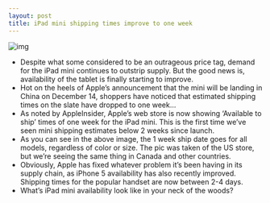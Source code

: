 ```yaml
---
layout: post
title: iPad mini shipping times improve to one week
---
```

![img](http://media.idownloadblog.com/wp-content/uploads/2012/12/ipad-mini-ship-time.jpg)
* Despite what some considered to be an outrageous price tag, demand for the iPad mini continues to outstrip supply. But the good news is, availability of the tablet is finally starting to improve.
* Hot on the heels of Apple’s announcement that the mini will be landing in China on December 14, shoppers have noticed that estimated shipping times on the slate have dropped to one week…
* As noted by AppleInsider, Apple’s web store is now showing ‘Available to ship’ times of one week for the iPad mini. This is the first time we’ve seen mini shipping estimates below 2 weeks since launch.
* As you can see in the above image, the 1 week ship date goes for all models, regardless of color or size. The pic was taken of the US store, but we’re seeing the same thing in Canada and other countries.
* Obviously, Apple has fixed whatever problem it’s been having in its supply chain, as iPhone 5 availability has also recently improved. Shipping times for the popular handset are now between 2-4 days.
* What’s iPad mini availability look like in your neck of the woods?

